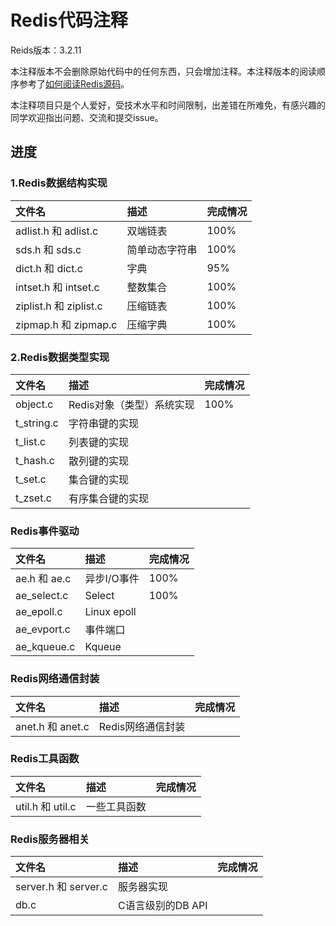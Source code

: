 # Redis代码注释

Reids版本：3.2.11

本注释版本不会删除原始代码中的任何东西，只会增加注释。本注释版本的阅读顺序参考了[如何阅读Redis源码](https://github.com/huangz1990/blog/blob/master/diary/2014/how-to-read-redis-source-code.rst)。

本注释项目只是个人爱好，受技术水平和时间限制，出差错在所难免，有感兴趣的同学欢迎指出问题、交流和提交issue。

## 进度

### 1.Redis数据结构实现

|  文件名  | 描述    | 完成情况
|:------------------|:------------------|:------------------
| adlist.h 和 adlist.c  | 双端链表 | 100%
| sds.h 和 sds.c | 简单动态字符串 | 100%
| dict.h 和 dict.c | 字典 | 95%
| intset.h 和 intset.c | 整数集合 | 100%
| ziplist.h 和 ziplist.c | 压缩链表 | 100%
| zipmap.h 和 zipmap.c | 压缩字典 | 100%

### 2.Redis数据类型实现

|  文件名  | 描述    | 完成情况
|:------------------|:------------------|:------------------
| object.c  | Redis对象（类型）系统实现 | 100%
| t_string.c  | 字符串键的实现 | 
| t_list.c  | 列表键的实现 | 
| t_hash.c  | 散列键的实现 | 
| t_set.c  | 集合键的实现 | 
| t_zset.c  | 有序集合键的实现 | 

### Redis事件驱动

|  文件名  | 描述    | 完成情况
|:------------------|:------------------|:------------------
| ae.h 和 ae.c | 异步I/O事件 | 100%
| ae_select.c | Select | 100%
| ae_epoll.c | Linux epoll | 
| ae_evport.c | 事件端口 | 
| ae_kqueue.c | Kqueue | 

### Redis网络通信封装

|  文件名  | 描述    | 完成情况
|:------------------|:------------------|:------------------
| anet.h 和 anet.c | Redis网络通信封装 | 

### Redis工具函数

|  文件名  | 描述    | 完成情况
|:------------------|:------------------|:------------------
| util.h 和 util.c | 一些工具函数 | 

### Redis服务器相关

|  文件名  | 描述    | 完成情况
|:------------------|:------------------|:------------------
| server.h 和 server.c | 服务器实现 | 
| db.c | C语言级别的DB API | 